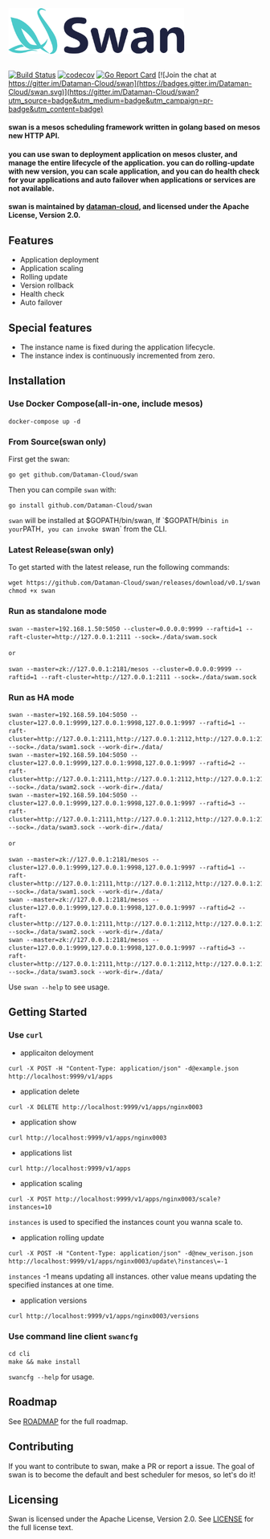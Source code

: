 
<img src="assets/img/swan.png" width="350">

##

[![Build Status](https://travis-ci.org/Dataman-Cloud/swan.svg?branch=master)](https://travis-ci.org/Dataman-Cloud/swan)
[![codecov](https://codecov.io/gh/Dataman-Cloud/swan/branch/master/graph/badge.svg)](https://codecov.io/gh/Dataman-Cloud/swan)
[![Go Report Card](https://goreportcard.com/badge/github.com/Dataman-Cloud/swan)](https://goreportcard.com/report/github.com/Dataman-Cloud/swan)
[![Join the chat at https://gitter.im/Dataman-Cloud/swan](https://badges.gitter.im/Dataman-Cloud/swan.svg)](https://gitter.im/Dataman-Cloud/swan?utm_source=badge&utm_medium=badge&utm_campaign=pr-badge&utm_content=badge)

#### swan is a mesos scheduling framework written in golang based on mesos new HTTP API.

#### you can use swan to deployment application on mesos cluster, and manage the entire lifecycle of the application. you can do rolling-update with new version, you can scale application, and you can do health check for your applications and auto failover when applications or services are not available.

#### swan is maintained by [dataman-cloud](https://github.com/Dataman-Cloud), and  licensed under the Apache License, Version 2.0. 

## Features
+ Application deployment
+ Application scaling
+ Rolling update
+ Version rollback
+ Health check
+ Auto failover

## Special features
+ The instance name is fixed during the application lifecycle. 
+ The instance index is continuously incremented from zero.

## Installation 
### Use Docker Compose(all-in-one, include mesos)
```
docker-compose up -d
```
### From Source(swan only)
First get the swan:
```
go get github.com/Dataman-Cloud/swan
```
Then you can compile `swan` with:
```
go install github.com/Dataman-Cloud/swan
```
`swan` will be installed at $GOPATH/bin/swan, If `$GOPATH/bin` is in your `PATH`, you can invoke `swan` from the CLI.

### Latest Release(swan only)
To get started with the latest release, run the following commands:
```
wget https://github.com/Dataman-Cloud/swan/releases/download/v0.1/swan
chmod +x swan
```
### Run as standalone mode
```
swan --master=192.168.1.50:5050 --cluster=0.0.0.0:9999 --raftid=1 --raft-cluster=http://127.0.0.1:2111 --sock=./data/swam.sock

or 

swan --master=zk://127.0.0.1:2181/mesos --cluster=0.0.0.0:9999 --raftid=1 --raft-cluster=http://127.0.0.1:2111 --sock=./data/swam.sock
```

### Run as HA mode
```
swan --master=192.168.59.104:5050 --cluster=127.0.0.1:9999,127.0.0.1:9998,127.0.0.1:9997 --raftid=1 --raft-cluster=http://127.0.0.1:2111,http://127.0.0.1:2112,http://127.0.0.1:2113 --sock=./data/swam1.sock --work-dir=./data/
swan --master=192.168.59.104:5050 --cluster=127.0.0.1:9999,127.0.0.1:9998,127.0.0.1:9997 --raftid=2 --raft-cluster=http://127.0.0.1:2111,http://127.0.0.1:2112,http://127.0.0.1:2113 --sock=./data/swam2.sock --work-dir=./data/
swan --master=192.168.59.104:5050 --cluster=127.0.0.1:9999,127.0.0.1:9998,127.0.0.1:9997 --raftid=3 --raft-cluster=http://127.0.0.1:2111,http://127.0.0.1:2112,http://127.0.0.1:2113 --sock=./data/swam3.sock --work-dir=./data/

or

swan --master=zk://127.0.0.1:2181/mesos --cluster=127.0.0.1:9999,127.0.0.1:9998,127.0.0.1:9997 --raftid=1 --raft-cluster=http://127.0.0.1:2111,http://127.0.0.1:2112,http://127.0.0.1:2113 --sock=./data/swam1.sock --work-dir=./data/
swan --master=zk://127.0.0.1:2181/mesos --cluster=127.0.0.1:9999,127.0.0.1:9998,127.0.0.1:9997 --raftid=2 --raft-cluster=http://127.0.0.1:2111,http://127.0.0.1:2112,http://127.0.0.1:2113 --sock=./data/swam2.sock --work-dir=./data/
swan --master=zk://127.0.0.1:2181/mesos --cluster=127.0.0.1:9999,127.0.0.1:9998,127.0.0.1:9997 --raftid=3 --raft-cluster=http://127.0.0.1:2111,http://127.0.0.1:2112,http://127.0.0.1:2113 --sock=./data/swam3.sock --work-dir=./data/
```
Use `swan --help` to see usage.

## Getting Started
### Use `curl` 

+ applicaiton deloyment
```
curl -X POST -H "Content-Type: application/json" -d@example.json http://localhost:9999/v1/apps
```
+ application delete
```
curl -X DELETE http://localhost:9999/v1/apps/nginx0003
```
+ application show
```
curl http://localhost:9999/v1/apps/nginx0003
```
+ applications list
```
curl http://localhost:9999/v1/apps
```
+ application scaling
```
curl -X POST http://localhost:9999/v1/apps/nginx0003/scale?instances=10
```
`instances` is used to specified the instances count you wanna scale to.
  
+ application rolling update
```
curl -X POST -H "Content-Type: application/json" -d@new_verison.json http://localhost:9999/v1/apps/nginx0003/update\?instances\=-1
```  
`instances` -1 means updating all instances. other value means updating the specified instances at one time.
  
+ application versions
```
curl http://localhost:9999/v1/apps/nginx0003/versions
```

### Use command line client `swancfg`
```
cd cli
make && make install
```
`swancfg --help` for usage.

## Roadmap
See [ROADMAP](https://github.com/Dataman-Cloud/swan/blob/master/ROADMAP.md) for the full roadmap.

## Contributing
If you want to contribute to swan, make a PR or report a issue. 
The goal of swan is to become the default and best scheduler for mesos, so let's do it!

## Licensing
Swan is licensed under the Apache License, Version 2.0. See 
[LICENSE](https://github.com/Dataman-Cloud/swan/blob/master/LICENSE) for the full
license text.
